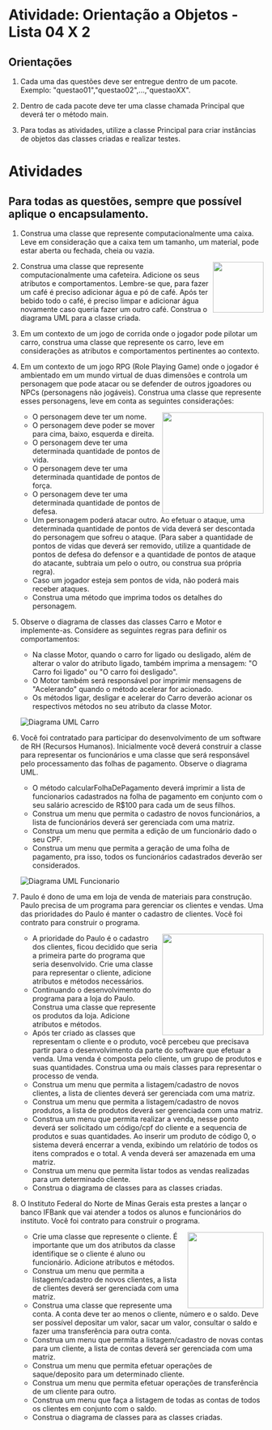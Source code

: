 # Atividade: Orientação a Objetos - Lista 04 X 2
## Orientações

1. Cada uma das questões deve ser entregue dentro de um pacote. Exemplo: "questao01","questao02",...,"questaoXX".

1. Dentro de cada pacote deve ter uma classe chamada Principal que deverá ter o método main.

1. Para todas as atividades, utilize a classe Principal para criar instâncias de objetos das classes criadas e realizar testes.

# Atividades

## Para todas as questões, sempre que possível aplique o encapsulamento.

   <!-- <img  align="right" src="https://user-images.githubusercontent.com/5587998/183262129-c4924406-9e0b-4cc9-9f02-dd01c3caee78.png" height="100" /> -->

1. Construa uma classe que represente computacionalmente uma caixa. Leve em consideração que a caixa tem um tamanho, um material, pode estar aberta ou fechada, cheia ou vazia.    
   
   <img  align="right" src="https://user-images.githubusercontent.com/5587998/183262332-95430145-cded-4da6-8870-6620dd45e4f9.png" height="100" />
1. Construa uma classe que represente computacionalmente uma cafeteira. Adicione os seus atributos e comportamentos. Lembre-se que, para fazer um café é preciso adicionar água e pó de café. Após ter bebido todo o café, é preciso limpar e adicionar água novamente caso queria fazer um outro café. Construa o diagrama UML para a classe criada.   
   

1. Em um contexto de um jogo de corrida onde o jogador pode pilotar um carro, construa uma classe que represente os carro, leve em considerações as atributos e comportamentos pertinentes ao contexto.

1. Em um contexto de um jogo RPG (Role Playing Game) onde o jogador é ambientado em um mundo virtual de duas dimensões e controla um personagem que pode atacar ou se defender de outros jgoadores ou NPCs (personagens não jogáveis). Construa uma classe que represente esses personagens, leve em conta as seguintes considerações:
   
   <img  align="right" src="https://user-images.githubusercontent.com/5587998/183262443-5f6ecefa-6ca0-45c7-8637-64d480ee6f41.png" height="200" />
   
    * O personagem deve ter um nome.
    * O personagem deve poder se mover para cima, baixo, esquerda e direita.
    * O personagem deve ter uma determinada quantidade de pontos de vida.
    * O personagem deve ter uma determinada quantidade de pontos de força.
    * O personagem deve ter uma determinada quantidade de pontos de defesa.
    * Um personagem poderá atacar outro. Ao efetuar o ataque, uma determinada quantidade de pontos de vida deverá ser descontada do personagem que sofreu o ataque. (Para saber a quantidade de pontos de vidas que deverá ser removido, utilize a quantidade de pontos de defesa do defensor e a quantidade de pontos de ataque do atacante, subtraia um pelo o outro, ou construa sua própria regra).
    * Caso um jogador esteja sem pontos de vida, não poderá mais receber ataques.
    * Construa uma método que imprima todos os detalhes do personagem.

1. Observe o diagrama de classes das classes Carro e Motor e implemente-as. Considere as seguintes regras para definir os comportamentos:
    * Na classe Motor, quando o carro for ligado ou desligado, além de alterar o valor do atributo ligado, também imprima a mensagem: "O Carro foi ligado" ou "O carro foi desligado".
    * O Motor também será responsável por imprimir mensagens de "Acelerando" quando o método acelerar for acionado.
    * Os métodos ligar, desligar e acelerar do Carro deverão acionar os respectivos métodos no seu atributo da classe Motor.

    ![Diagrama UML Carro](http://www.plantuml.com/plantuml/proxy?cache=no&src=https://raw.githubusercontent.com/IFNMG-Almenara-Classes/modificadores-de-acesso/main/assets/carro-uml.iuml?token=GHSAT0AAAAAABR4VPIHMR5YFLK4NUYETC5KYXOZAXQ)


1. Você foi contratado para participar do desenvolvimento de um software de RH (Recursos Humanos). Inicialmente você deverá construir a classe para representar os funcionários e uma classe que será responsável pelo processamento das folhas de pagamento. Observe o diagrama UML.
    * O método calcularFolhaDePagamento deverá imprimir a lista de funcionarios cadastrados na folha de pagamento em conjunto com o seu salário acrescido de R$100 para cada um de seus filhos.
    * Construa um menu que permita o cadastro de novos funcionários, a lista de funcionários deverá ser gerenciada com uma matriz.
    * Construa um menu que permita a edição de um funcionário dado o seu CPF.
    * Construa um menu que permita a geração de uma folha de pagamento, pra isso, todos os funcionários cadastrados deverão ser considerados.

   ![Diagrama UML Funcionario](http://www.plantuml.com/plantuml/proxy?cache=no&src=https://raw.githubusercontent.com/IFNMG-Almenara-Classes/modificadores-de-acesso/main/assets/funcinarios.iuml?token=GHSAT0AAAAAABR4VPIGPHMSNUX7OLEHUVHKYXOZHYQ)


1. Paulo é dono de uma em loja de venda de materiais para construção. Paulo precisa de um programa para gerenciar os clientes e vendas. Uma das prioridades do Paulo é manter o cadastro de clientes. Você foi contrato para construir o programa.

   <img  align="right" src="https://user-images.githubusercontent.com/5587998/183262669-d69baeff-49a4-40f2-80e9-03ecd8777c5e.png" height="200" />

    * A prioridade do Paulo é o cadastro dos clientes, ficou decidido que seria a primeira parte do programa que seria desenvolvido. Crie uma classe para representar o cliente, adicione atributos e métodos necessários.
    * Continuando o desenvolvimento do programa para a loja do Paulo. Construa uma classe que represente os produtos da loja. Adicione atributos e métodos.
    * Após ter criado as classes que representam o cliente e o produto, você percebeu que precisava partir para o desenvolvimento da parte do software que efetuar a venda. Uma venda é composta pelo cliente, um grupo de produtos e suas quantidades. Construa uma ou mais classes para representar o processo de venda. 
   * Construa um menu que permita a listagem/cadastro de novos clientes, a lista de clientes deverá ser gerenciada com uma matriz.
   * Construa um menu que permita a listagem/cadastro de novos produtos, a lista de produtos deverá ser gerenciada com uma matriz.
   * Construa um menu que permita realizar a venda, nesse ponto deverá ser solicitado um código/cpf do cliente e a sequencia de produtos e suas quantidades. Ao inserir um produto de código 0, o sistema deverá encerrar a venda, exibindo um relatório de todos os itens comprados e o total. A venda deverá ser amazenada em uma matriz.
   * Construa um menu que permita listar todos as vendas realizadas para um determinado cliente.  
   * Construa o diagrama de classes para as classes criadas.

1. O Instituto Federal do Norte de Minas Gerais esta prestes a lançar o banco  IFBank que vai atender a todos os alunos e funcionários do instituto. Você foi contrato para construir o programa. 

   <img  align="right" src="https://user-images.githubusercontent.com/5587998/183262749-19c7f8d1-0c54-4651-9777-762fbd86dfe3.png" height="150" />

    * Crie uma classe que represente o cliente. É importante que um dos atributos da classe identifique se o cliente é aluno ou funcionário. Adicione atributos e métodos.
    * Construa um menu que permita a listagem/cadastro de novos clientes, a lista de clientes deverá ser gerenciada com uma matriz.
    * Construa uma classe que represente uma conta. A conta deve ter ao menos o cliente, número e o saldo. Deve ser possível depositar um valor, sacar um valor, consultar o saldo e fazer uma transferência para outra conta.
    * Construa um menu que permita a listagem/cadastro de novas contas para um cliente, a lista de contas deverá ser gerenciada com uma matriz.
    * Construa um menu que permita efetuar operações de saque/deposito para um determinado cliente.
    * Construa um menu que permita efetuar operações de transferência de um cliente para outro.
    * Construa um menu que faça a listagem de todas as contas de todos os clientes em conjunto com o saldo.
    * Construa o diagrama de classes para as classes criadas.
